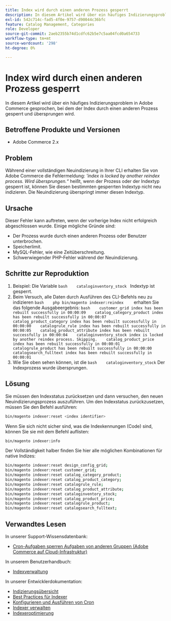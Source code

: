 ```yaml
---
title: Index wird durch einen anderen Prozess gesperrt
description: In diesem Artikel wird über ein häufiges Indizierungsproblem in Adobe Commerce gesprochen, bei dem der Index durch einen anderen Prozess gesperrt und übersprungen wird.
exl-id: 542c714c-fad5-4f0e-9757-d90044c36bfc
feature: Catalog Management, Categories
role: Developer
source-git-commit: 2aeb2355b74d1cdfc62b5e7c5aa04fcd0a654733
workflow-type: tm+mt
source-wordcount: '298'
ht-degree: 0%

---
```


# Index wird durch einen anderen Prozess gesperrt

In diesem Artikel wird über ein häufiges Indizierungsproblem in Adobe Commerce gesprochen, bei dem der Index durch einen anderen Prozess gesperrt und übersprungen wird.

## Betroffene Produkte und Versionen

* Adobe Commerce 2.x

## Problem

Während einer vollständigen Neuindizierung in Ihrer CLI erhalten Sie von Adobe Commerce die Fehlermeldung: *&#39;index is locked by another reindex process. Wird übersprungen.“* heißt, wenn der Prozess oder der Indextyp gesperrt ist, können Sie diesen bestimmten gesperrten Indextyp nicht neu indizieren. Die Neuindizierung überspringt immer diesen Indextyp.

## Ursache

Dieser Fehler kann auftreten, wenn der vorherige Index nicht erfolgreich abgeschlossen wurde. Einige mögliche Gründe sind:

* Der Prozess wurde durch einen anderen Prozess oder Benutzer unterbrochen.
* Speicherlimit.
* MySQL-Fehler, wie eine Zeitüberschreitung.
* Schwerwiegender PHP-Fehler während der Neuindizierung.

## Schritte zur Reproduktion

1. Beispiel: Die Variable    ```bash    cataloginventory_stock ```    Indextyp ist gesperrt.
1. Beim Versuch, alle Daten durch Ausführen des CLI-Befehls neu zu indizieren    ```bash    php bin/magento indexer:reindex    ``` erhalten Sie das folgende Ausgabeergebnis:    ```bash    customer_grid index has been rebuilt successfully in 00:00:09    catalog_category_product index has been rebuilt successfully in 00:00:07    catalog_product_category index has been rebuilt successfully in 00:00:00    catalogrule_rule index has been rebuilt successfully in 00:00:05    catalog_product_attribute index has been rebuilt successfully in 00:00:04    cataloginventory_stock index is locked by another reindex process. Skipping.    catalog_product_price index has been rebuilt successfully in 00:00:01    catalogrule_product has been rebuilt successfully in 00:00:00    catalogsearch_fulltext index has been rebuilt successfully in 00:00:01    ```
1. Wie Sie oben sehen können, ist die    ```bash    cataloginventory_stock```    Der Indexprozess wurde übersprungen.


## Lösung

Sie müssen den Indexstatus zurücksetzen und dann versuchen, den neuen Neuindizierungsprozess auszuführen. Um den Indexstatus zurückzusetzen, müssen Sie den Befehl ausführen:

```bash
bin/magento indexer:reset <index identifier>
```

Wenn Sie sich nicht sicher sind, was die Indexkennungen (Code) sind, können Sie sie mit dem Befehl auflisten:

```bash
bin/magento indexer:info
```

Der Vollständigkeit halber finden Sie hier alle möglichen Kombinationen für native Indizes:

```bash
bin/magento indexer:reset design_config_grid;
bin/magento indexer:reset customer_grid;
bin/magento indexer:reset catalog_category_product;
bin/magento indexer:reset catalog_product_category;
bin/magento indexer:reset catalogrule_rule;
bin/magento indexer:reset catalog_product_attribute;
bin/magento indexer:reset cataloginventory_stock;
bin/magento indexer:reset catalog_product_price;
bin/magento indexer:reset catalogrule_product;
bin/magento indexer:reset catalogsearch_fulltext;
```


## Verwandtes Lesen

In unserer Support-Wissensdatenbank:

* [Cron-Aufgaben sperren Aufgaben von anderen Gruppen (Adobe Commerce auf Cloud-Infrastruktur)](/help/troubleshooting/miscellaneous/cron-tasks-lock-tasks-from-other-groups.md)

In unserem Benutzerhandbuch:

* [Indexverwaltung](https://experienceleague.adobe.com/de/docs/commerce-admin/systems/tools/index-management?itm_source=merchdocs&amp;itm_medium=search_page&amp;itm_campaign=federated_search&amp;itm_term=reindexing)

In unserer Entwicklerdokumentation:

* [Indizierungsübersicht](https://developer.adobe.com/commerce/php/development/components/indexing/)
* [Best Practices für Indexer](https://experienceleague.adobe.com/de/docs/commerce-operations/performance-best-practices/configuration)
* [Konfigurieren und Ausführen von Cron](https://experienceleague.adobe.com/de/docs/commerce-operations/configuration-guide/cli/configure-cron-jobs)
* [Indexer verwalten](https://experienceleague.adobe.com/de/docs/commerce-operations/configuration-guide/cli/manage-indexers)
* [Indexeroptimierung](https://developer.adobe.com/commerce/php/development/components/indexing/optimization/)
